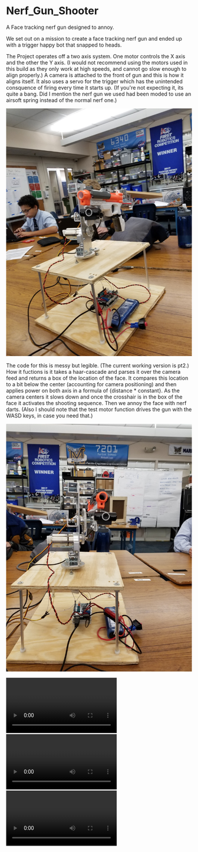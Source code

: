 # Nerf_Gun_Shooter
A Face tracking nerf gun designed to annoy.

We set out on a mission to create a face tracking nerf gun and ended up with a trigger happy bot that snapped to heads.  

The Project operates off a two axis system. One motor controls the X axis and the other the Y axis.  (I would not recommend using the motors used in this build as they only work at high speeds, and cannot go slow enough to align properly.)  A camera is attached to the front of gun and this is how it aligns itself. It also uses a servo for the trigger which has the unintended consquence of firing every time it starts up. (If you're not expecting it, its quite a bang. Did I mention the nerf gun we used had been moded to use an airsoft spring instead of the normal nerf one.)


![A picture of the Beast](https://raw.githubusercontent.com/Auto19/Nerf_Gun_Shooter/master/20181108_160843.jpg)


The code for this is messy but legible. (The current working version is pt2.) How it fuctions is it takes a haar-cascade and parses it over the camera feed and returns a box of the location of the face.  It compares this location to a bit below the center (accounting for camera positioning) and then applies power on both axis in a formula of {distance * constant}.  As the camera centers it slows down and once the crosshair is in the box of the face it activates the shooting sequence.  Then we annoy the face with nerf darts. (Also I should note that the test motor function drives the gun with the WASD keys, in case you need that.)


![Down the barrel](https://raw.githubusercontent.com/Auto19/Nerf_Gun_Shooter/master/20181108_160846.jpg)

![There she blows laddy](https://raw.githubusercontent.com/Auto19/Nerf_Gun_Shooter/master/IMG_1521.TRIM.MOV) 
![Shooty McShooterFace](https://raw.githubusercontent.com/Auto19/Nerf_Gun_Shooter/master/IMG_1523.TRIM.MOV) 
![Shooty Shoot Shoot](https://raw.githubusercontent.com/Auto19/Nerf_Gun_Shooter/master/IMG_1523.TRIM.MOV)
